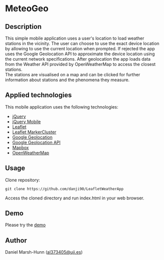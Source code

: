 # MeteoGeo

## Description
This simple mobile application uses a user's location to load weather stations in the vicinity.
The user can choose to use the exact device location by allowing to use the current location when prompted. If rejected the app uses the Google Geolocation API to approximate the device location using the current network specifications.
After geolocation the app loads data from the Weather API provided by OpenWeatherMap to access the closest stations.   
The stations are visualised on a map and can be clicked for further information about stations and the phenomena they measure.

## Applied technologies
This mobile application uses the following technologies:
- [jQuery](https://jquery.com/)
- [jQuery Mobile](https://jquerymobile.com/)
- [Leaflet](https://leafletjs.com/)
- [Leaflet MarkerCluster](https://github.com/Leaflet/Leaflet.markercluster)
- [Google Geolocation](https://developers.google.com/maps/documentation/javascript/examples/map-geolocation)
- [Google Geolocation API](https://developers.google.com/maps/documentation/geolocation/intro)
- [Mapbox](https://www.mapbox.com/)
- [OpenWeatherMap](https://openweathermap.org/api)

## Usage
Clone repository:
```
git clone https://github.com/danji90/LeafletWeatherApp
```

Access the cloned directory and run index.html in your web browser.

## Demo
Please try the [demo](https://danji90.github.io/LeafletWeatherApp/)

## Author
Daniel Marsh-Hunn ([al373405@uji.es](mailto:al373405@uji.es))
